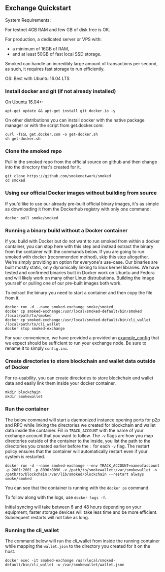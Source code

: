 Exchange Quickstart
-------------------

System Requirements:

For testnet 4GB RAM and few GB of disk free is OK.

For production, a dedicated server or VPS with:
- a minimum of 16GB of RAM, 
- and at least 50GB of fast local SSD storage.

Smoked can handle an incredibly large amount of transactions per second, as such, it requires fast storage to run efficiently.

OS: Best with Ubuntu 16.04 LTS













### Install docker and git (if not already installed)

On Ubuntu 16.04+:
```
apt-get update && apt-get install git docker.io -y
```

On other distributions you can install docker with the native package manager or with the script from get.docker.com:
```
curl -fsSL get.docker.com -o get-docker.sh
sh get-docker.sh
```

### Clone the smoked repo

Pull in the smoked repo from the official source on github and then change into the directory that's created for it.
```
git clone https://github.com/smokenetwork/smoked
cd smoked
```


### Using our official Docker images without building from source

If you'd like to use our already pre-built official binary images, it's as simple as downloading it from the Dockerhub registry with only one command:

```
docker pull smoke/smoked
```

### Running a binary build without a Docker container

If you build with Docker but do not want to run smoked from within a docker container, you can stop here with this step and instead extract the binary from the container with the commands below. If you are going to run smoked with docker (recommended method), skip this step altogether. We're simply providing an option for everyone's use-case. Our binaries are built mostly static, only dynamically linking to linux kernel libraries. We have tested and confirmed binaries built in Docker work on Ubuntu and Fedora and will likely work on many other Linux distrubutions. Building the image yourself or pulling one of our pre-built images both work.

To extract the binary you need to start a container and then copy the file from it.

```
docker run -d --name smoked-exchange smoke/smoked
docker cp smoked-exchange:/usr/local/smoked-default/bin/smoked /local/path/to/smoked
docker cp smoked-exchange:/usr/local/smoked-default/bin/cli_wallet /local/path/to/cli_wallet
docker stop smoked-exchange
```

For your convenience, we have provided a provided an [example\_config](example\_config.ini) that we expect should be sufficient to run your exchange node. Be sure to rename it to simply `config.ini`.

### Create directories to store blockchain and wallet data outside of Docker

For re-usability, you can create directories to store blockchain and wallet data and easily link them inside your docker container.

```
mkdir blockchain
mkdir smokewallet
```

### Run the container

The below command will start a daemonized instance opening ports for p2p and RPC  while linking the directories we created for blockchain and wallet data inside the container. Fill in `TRACK_ACCOUNT` with the name of your exchange account that you want to follow. The `-v` flags are how you map directories outside of the container to the inside, you list the path to the directories you created earlier before the `:` for each `-v` flag. The restart policy ensures that the container will automatically restart even if your system is restarted.

```
docker run -d --name smoked-exchange --env TRACK_ACCOUNT=nameofaccount -p 2001:2001 -p 8090:8090 -v /path/to/smokewallet:/var/smokewallet -v /path/to/blockchain:/var/lib/smoked/blockchain --restart always smoke/smoked
```

You can see that the container is running with the `docker ps` command.

To follow along with the logs, use `docker logs -f`.

Initial syncing will take between 6 and 48 hours depending on your equipment, faster storage devices will take less time and be more efficient. Subsequent restarts will not take as long.

### Running the cli_wallet

The command below will run the cli_wallet from inside the running container while mapping the `wallet.json` to the directory you created for it on the host.

```
docker exec -it smoked-exchange /usr/local/smoked-default/bin/cli_wallet -w /var/smokewallet/wallet.json
```
